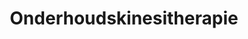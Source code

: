 ---
title: "Onderhoudskinesitherapie"
featured_image: "/images/onderhoudskinesitherapie.png"
weight: 10
---